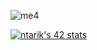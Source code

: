 
![me4](https://github.com/NayrouzTarik/NayrouzTarik/assets/107729348/827eeb7a-7ca3-4e50-b272-d3579a69503e)

[![ntarik's 42 stats](https://badge.mediaplus.ma/darkgray/ntarik)](https://github.com/oakoudad/badge42)

